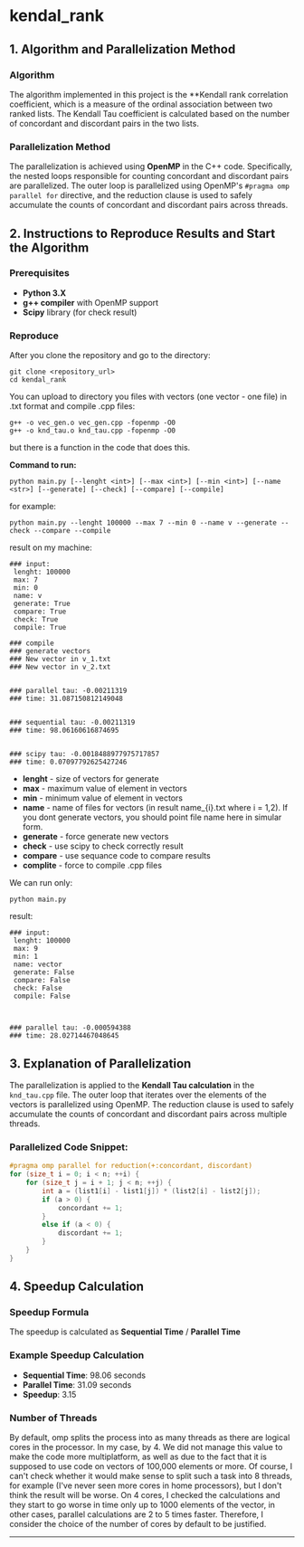 # kendal_rank

## 1. Algorithm and Parallelization Method

### Algorithm
The algorithm implemented in this project is the **Kendall rank correlation coefficient, which is a measure of the ordinal association between two ranked lists. The Kendall Tau coefficient is calculated based on the number of concordant and discordant pairs in the two lists.

### Parallelization Method
The parallelization is achieved using **OpenMP** in the C++ code. Specifically, the nested loops responsible for counting concordant and discordant pairs are parallelized. The outer loop is parallelized using OpenMP's `#pragma omp parallel for` directive, and the reduction clause is used to safely accumulate the counts of concordant and discordant pairs across threads.

## 2. Instructions to Reproduce Results and Start the Algorithm

### Prerequisites
- **Python 3.X**
- **g++ compiler** with OpenMP support
- **Scipy** library (for check result)

### Reproduce
After you clone the repository and go to the directory:
```
git clone <repository_url>
cd kendal_rank
```
You can upload to directory you files with vectors (one vector - one file) in .txt format and compile .cpp files:
```
g++ -o vec_gen.o vec_gen.cpp -fopenmp -O0
g++ -o knd_tau.o knd_tau.cpp -fopenmp -O0
```
but there is a function in the code that does this.

**Command to run:**
```
python main.py [--lenght <int>] [--max <int>] [--min <int>] [--name <str>] [--generate] [--check] [--compare] [--compile]
```
for example:
```
python main.py --lenght 100000 --max 7 --min 0 --name v --generate --check --compare --compile
```
result on my machine:
```
### input:
 lenght: 100000
 max: 7
 min: 0
 name: v
 generate: True
 compare: True
 check: True
 compile: True

### compile
### generate vectors
### New vector in v_1.txt
### New vector in v_2.txt


### parallel tau: -0.00211319
### time: 31.087150812149048


### sequential tau: -0.00211319
### time: 98.06160616874695


### scipy tau: -0.0018488977975717857
### time: 0.07097792625427246
```
- **lenght** - size of vectors for generate
- **max** - maximum value of element in vectors
- **min** - minimum value of element in vectors
- **name** - name of files for vectors (in result name_{i}.txt where i = 1,2). If you dont generate vectors, you should point file name here in simular form.
- **generate** - force generate new vectors
- **check** - use scipy to check correctly result
- **compare** - use sequance code to compare results
- **complite** - force to compile .cpp files

We can run only:
```
python main.py
```
result:
```
### input:
 lenght: 100000
 max: 9
 min: 1
 name: vector
 generate: False
 compare: False
 check: False
 compile: False



### parallel tau: -0.000594388
### time: 28.02714467048645
```

## 3. Explanation of Parallelization

The parallelization is applied to the **Kendall Tau calculation** in the `knd_tau.cpp` file. The outer loop that iterates over the elements of the vectors is parallelized using OpenMP. The reduction clause is used to safely accumulate the counts of concordant and discordant pairs across multiple threads.

### Parallelized Code Snippet:
```cpp
#pragma omp parallel for reduction(+:concordant, discordant)
for (size_t i = 0; i < n; ++i) {
    for (size_t j = i + 1; j < n; ++j) {
        int a = (list1[i] - list1[j]) * (list2[i] - list2[j]);
        if (a > 0) {
            concordant += 1;
        } 
        else if (a < 0) {
            discordant += 1;
        }
    }
}
```

## 4. Speedup Calculation

### Speedup Formula
The speedup is calculated as **Sequential Time** / **Parallel Time**

### Example Speedup Calculation
- **Sequential Time**: 98.06 seconds
- **Parallel Time**: 31.09 seconds
- **Speedup**: 3.15

### Number of Threads
By default, omp splits the process into as many threads as there are logical cores in the processor. In my case, by 4. We did not manage this value to make the code more multiplatform, as well as due to the fact that it is supposed to use code on vectors of 100,000 elements or more. Of course, I can't check whether it would make sense to split such a task into 8 threads, for example (I've never seen more cores in home processors), but I don't think the result will be worse. On 4 cores, I checked the calculations and they start to go worse in time only up to 1000 elements of the vector, in other cases, parallel calculations are 2 to 5 times faster. Therefore, I consider the choice of the number of cores by default to be justified.

---
